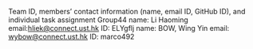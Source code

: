  Team ID, members’ contact information (name, email ID, GitHub ID), and individual task assignment
 Group44
 name: Li Haoming email:hliek@connect.ust.hk ID: ELYgflj 
 name: BOW, Wing Yin email: wybow@connect.ust.hk ID: marco492
